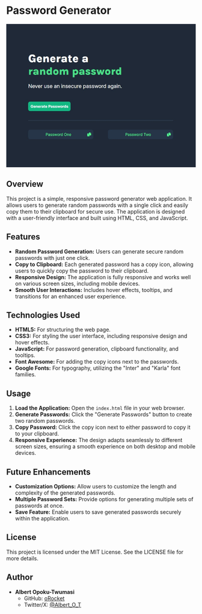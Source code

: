 # Password Generator
![Password Generator Screenshot](image/screenshot.jpg)

## Overview

This project is a simple, responsive password generator web application. It allows users to generate random passwords with a single click and easily copy them to their clipboard for secure use. The application is designed with a user-friendly interface and built using HTML, CSS, and JavaScript.

## Features

- **Random Password Generation:** Users can generate secure random passwords with just one click.
- **Copy to Clipboard:** Each generated password has a copy icon, allowing users to quickly copy the password to their clipboard.
- **Responsive Design:** The application is fully responsive and works well on various screen sizes, including mobile devices.
- **Smooth User Interactions:** Includes hover effects, tooltips, and transitions for an enhanced user experience.

## Technologies Used

- **HTML5:** For structuring the web page.
- **CSS3:** For styling the user interface, including responsive design and hover effects.
- **JavaScript:** For password generation, clipboard functionality, and tooltips.
- **Font Awesome:** For adding the copy icons next to the passwords.
- **Google Fonts:** For typography, utilizing the "Inter" and "Karla" font families.

## Usage

1. **Load the Application:** Open the `index.html` file in your web browser.
2. **Generate Passwords:** Click the "Generate Passwords" button to create two random passwords.
3. **Copy Password:** Click the copy icon next to either password to copy it to your clipboard.
4. **Responsive Experience:** The design adapts seamlessly to different screen sizes, ensuring a smooth experience on both desktop and mobile devices.

## Future Enhancements
- **Customization Options:** Allow users to customize the length and complexity of the generated passwords.
- **Multiple Password Sets:** Provide options for generating multiple sets of passwords at once.
- **Save Feature:** Enable users to save generated passwords securely within the application.

## License
This project is licensed under the MIT License. See the LICENSE file for more details.

## Author
- **Albert Opoku-Twumasi**
  - GitHub: [oRocket](https://github.com/oRocket)
  - Twitter/X: [@Albert_O_T](https://twitter.com/Albert_O_T)

